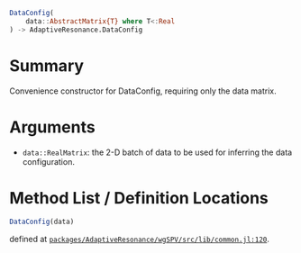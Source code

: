```julia
DataConfig(
    data::AbstractMatrix{T} where T<:Real
) -> AdaptiveResonance.DataConfig

```

# Summary

Convenience constructor for DataConfig, requiring only the data matrix.

# Arguments

  * `data::RealMatrix`: the 2-D batch of data to be used for inferring the data configuration.

# Method List / Definition Locations

```julia
DataConfig(data)
```

defined at [`packages/AdaptiveResonance/wgSPV/src/lib/common.jl:120`](file:///home/terasaki/.julia/packages/AdaptiveResonance/wgSPV/src/lib/common.jl).

